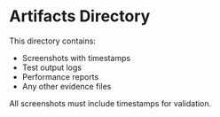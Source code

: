 # Artifacts Directory

This directory contains:
- Screenshots with timestamps
- Test output logs
- Performance reports
- Any other evidence files

All screenshots must include timestamps for validation.